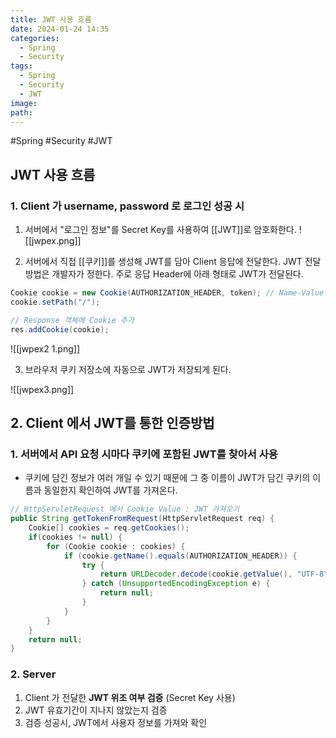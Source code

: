 ```yaml
---
title: JWT 사용 흐름
date: 2024-01-24 14:35
categories:
  - Spring
  - Security
tags:
  - Spring
  - Security
  - JWT
image: 
path:
---
```

#Spring #Security #JWT 

## JWT 사용 흐름
### 1. Client 가 username, password 로 로그인 성공 시
1. 서버에서 "로그인 정보"를 Secret Key를 사용하여 [[JWT]]로 암호화한다.
![[jwpex.png]]

2. 서버에서 직접 [[쿠키]]를 생성해 JWT를 담아 Client 응답에 전달한다. JWT 전달 방법은 개발자가 정한다. 주로 응답 Header에 아래 형태로 JWT가 전달된다.

```java
Cookie cookie = new Cookie(AUTHORIZATION_HEADER, token); // Name-Value
cookie.setPath("/");

// Response 객체에 Cookie 추가
res.addCookie(cookie);
```

![[jwpex2 1.png]]

3. 브라우저 쿠키 저장소에 자동으로 JWT가 저장되게 된다.

![[jwpex3.png]]

## 2. Client 에서 JWT를 통한 인증방법
### 1. 서버에서 API 요청 시마다 쿠키에 포함된 JWT를 찾아서 사용
+ 쿠키에 담긴 정보가 여러 개일 수 있기 때문에 그 중 이름이 JWT가 담긴 쿠키의 이름과 동일한지 확인하여 JWT를 가져온다.

```java
// HttpServletRequest 에서 Cookie Value : JWT 가져오기
public String getTokenFromRequest(HttpServletRequest req) {
    Cookie[] cookies = req.getCookies();
    if(cookies != null) {
        for (Cookie cookie : cookies) {
            if (cookie.getName().equals(AUTHORIZATION_HEADER)) {
                try {
                    return URLDecoder.decode(cookie.getValue(), "UTF-8"); // Encode 되어 넘어간 Value 다시 Decode
                } catch (UnsupportedEncodingException e) {
                    return null;
                }
            }
        }
    }
    return null;
}
```

### 2. Server
1. Client 가 전달한 **JWT 위조 여부 검증** (Secret Key 사용)
2. JWT 유효기간이 지나지 않았는지 검증
3. 검증 성공시, JWT에서 사용자 정보를 가져와 확인
